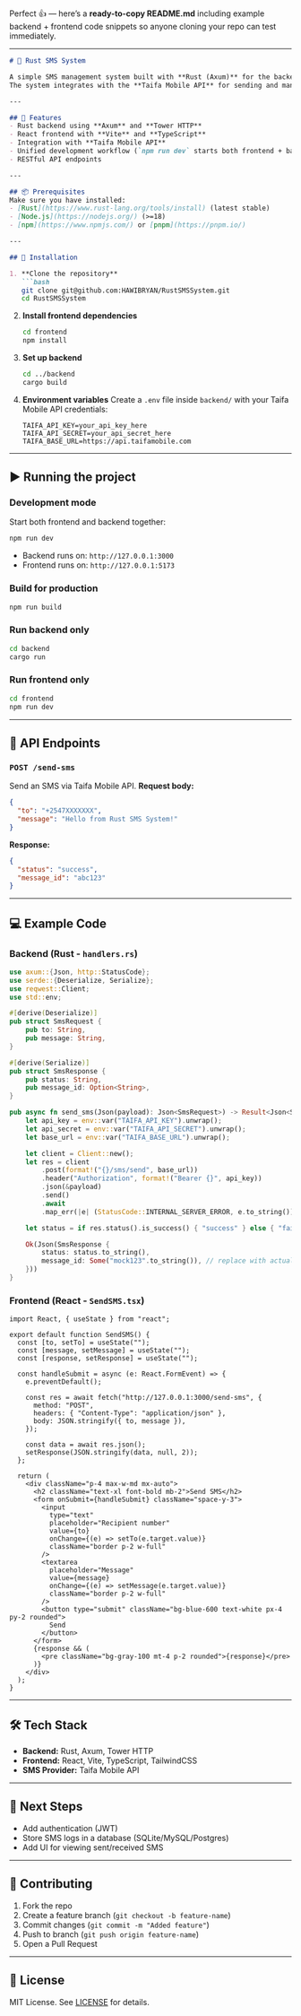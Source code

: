 Perfect 👍 — here’s a **ready-to-copy README.md** including example backend + frontend code snippets so anyone cloning your repo can test immediately.

---

````markdown
# 📱 Rust SMS System

A simple SMS management system built with **Rust (Axum)** for the backend and **React (Vite + TypeScript)** for the frontend.  
The system integrates with the **Taifa Mobile API** for sending and managing SMS messages.

---

## 🚀 Features
- Rust backend using **Axum** and **Tower HTTP**
- React frontend with **Vite** and **TypeScript**
- Integration with **Taifa Mobile API**
- Unified development workflow (`npm run dev` starts both frontend + backend)
- RESTful API endpoints

---

## 📦 Prerequisites
Make sure you have installed:
- [Rust](https://www.rust-lang.org/tools/install) (latest stable)
- [Node.js](https://nodejs.org/) (>=18)
- [npm](https://www.npmjs.com/) or [pnpm](https://pnpm.io/)

---

## 🔧 Installation

1. **Clone the repository**
   ```bash
   git clone git@github.com:HAWIBRYAN/RustSMSSystem.git
   cd RustSMSSystem
````

2. **Install frontend dependencies**

   ```bash
   cd frontend
   npm install
   ```

3. **Set up backend**

   ```bash
   cd ../backend
   cargo build
   ```

4. **Environment variables**
   Create a `.env` file inside `backend/` with your Taifa Mobile API credentials:

   ```env
   TAIFA_API_KEY=your_api_key_here
   TAIFA_API_SECRET=your_api_secret_here
   TAIFA_BASE_URL=https://api.taifamobile.com
   ```

---

## ▶️ Running the project

### Development mode

Start both frontend and backend together:

```bash
npm run dev
```

* Backend runs on: `http://127.0.0.1:3000`
* Frontend runs on: `http://127.0.0.1:5173`

### Build for production

```bash
npm run build
```

### Run backend only

```bash
cd backend
cargo run
```

### Run frontend only

```bash
cd frontend
npm run dev
```

---

## 📡 API Endpoints

### `POST /send-sms`

Send an SMS via Taifa Mobile API.
**Request body:**

```json
{
  "to": "+2547XXXXXXX",
  "message": "Hello from Rust SMS System!"
}
```

**Response:**

```json
{
  "status": "success",
  "message_id": "abc123"
}
```

---

## 💻 Example Code

### Backend (Rust - `handlers.rs`)

```rust
use axum::{Json, http::StatusCode};
use serde::{Deserialize, Serialize};
use reqwest::Client;
use std::env;

#[derive(Deserialize)]
pub struct SmsRequest {
    pub to: String,
    pub message: String,
}

#[derive(Serialize)]
pub struct SmsResponse {
    pub status: String,
    pub message_id: Option<String>,
}

pub async fn send_sms(Json(payload): Json<SmsRequest>) -> Result<Json<SmsResponse>, (StatusCode, String)> {
    let api_key = env::var("TAIFA_API_KEY").unwrap();
    let api_secret = env::var("TAIFA_API_SECRET").unwrap();
    let base_url = env::var("TAIFA_BASE_URL").unwrap();

    let client = Client::new();
    let res = client
        .post(format!("{}/sms/send", base_url))
        .header("Authorization", format!("Bearer {}", api_key))
        .json(&payload)
        .send()
        .await
        .map_err(|e| (StatusCode::INTERNAL_SERVER_ERROR, e.to_string()))?;

    let status = if res.status().is_success() { "success" } else { "failed" };

    Ok(Json(SmsResponse {
        status: status.to_string(),
        message_id: Some("mock123".to_string()), // replace with actual response parsing
    }))
}
```

### Frontend (React - `SendSMS.tsx`)

```tsx
import React, { useState } from "react";

export default function SendSMS() {
  const [to, setTo] = useState("");
  const [message, setMessage] = useState("");
  const [response, setResponse] = useState("");

  const handleSubmit = async (e: React.FormEvent) => {
    e.preventDefault();

    const res = await fetch("http://127.0.0.1:3000/send-sms", {
      method: "POST",
      headers: { "Content-Type": "application/json" },
      body: JSON.stringify({ to, message }),
    });

    const data = await res.json();
    setResponse(JSON.stringify(data, null, 2));
  };

  return (
    <div className="p-4 max-w-md mx-auto">
      <h2 className="text-xl font-bold mb-2">Send SMS</h2>
      <form onSubmit={handleSubmit} className="space-y-3">
        <input
          type="text"
          placeholder="Recipient number"
          value={to}
          onChange={(e) => setTo(e.target.value)}
          className="border p-2 w-full"
        />
        <textarea
          placeholder="Message"
          value={message}
          onChange={(e) => setMessage(e.target.value)}
          className="border p-2 w-full"
        />
        <button type="submit" className="bg-blue-600 text-white px-4 py-2 rounded">
          Send
        </button>
      </form>
      {response && (
        <pre className="bg-gray-100 mt-4 p-2 rounded">{response}</pre>
      )}
    </div>
  );
}
```

---

## 🛠 Tech Stack

* **Backend:** Rust, Axum, Tower HTTP
* **Frontend:** React, Vite, TypeScript, TailwindCSS
* **SMS Provider:** Taifa Mobile API

---

## 📌 Next Steps

* Add authentication (JWT)
* Store SMS logs in a database (SQLite/MySQL/Postgres)
* Add UI for viewing sent/received SMS

---

## 🤝 Contributing

1. Fork the repo
2. Create a feature branch (`git checkout -b feature-name`)
3. Commit changes (`git commit -m "Added feature"`)
4. Push to branch (`git push origin feature-name`)
5. Open a Pull Request

---

## 📄 License

MIT License. See [LICENSE](LICENSE) for details.

